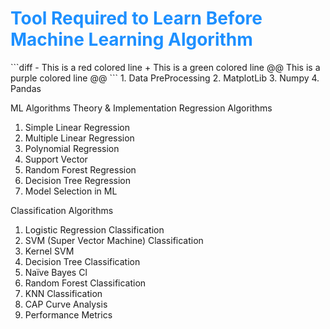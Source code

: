 <h1 style = "color : dodgerblue">Tool Required to Learn Before Machine Learning Algorithm</h1>
```diff
- This is a red colored line
+ This is a green colored line
@@ This is a purple colored line @@
```
1. Data PreProcessing
2. MatplotLib
3. Numpy
4. Pandas

ML Algorithms Theory & Implementation
Regression Algorithms
1.	Simple Linear Regression
2.	Multiple Linear Regression
3.	Polynomial Regression
4.	Support Vector
5.	Random Forest Regression
6.	Decision Tree Regression
7.	Model Selection in ML

Classification Algorithms
1.	Logistic Regression Classification
2.	SVM (Super Vector Machine) Classification
3.	Kernel SVM
4.	Decision Tree Classification
5.	Naïve Bayes Cl
6.	Random Forest Classification
7.	KNN Classification
8.	CAP Curve Analysis
9.	Performance Metrics

